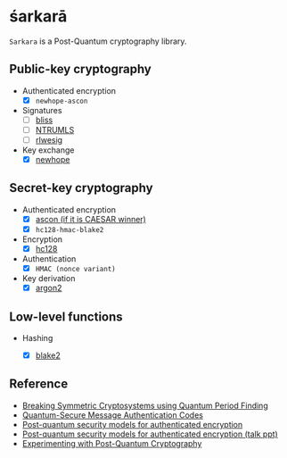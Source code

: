 śarkarā
=======

`Sarkara` is a Post-Quantum cryptography library.


Public-key cryptography
-----------------------

* Authenticated encryption
	+ [x] `newhope-ascon`
* Signatures
	+ [ ] [bliss](http://bliss.di.ens.fr/)
	+ [ ] [NTRUMLS](https://github.com/NTRUOpenSourceProject/NTRUMLS)
	+ [ ] [rlwesig](https://en.wikipedia.org/wiki/Ring_learning_with_errors_signature)
* Key exchange
	+ [x] [newhope](https://github.com/tpoeppelmann/newhope)

Secret-key cryptography
-----------------------

* Authenticated encryption
	+ [x] [ascon (if it is CAESAR winner)](http://ascon.iaik.tugraz.at/)
	+ [x] `hc128-hmac-blake2`
* Encryption
	+ [x] [hc128](http://www.ecrypt.eu.org/stream/hcpf.html)
* Authentication
	+ [x] `HMAC (nonce variant)`
* Key derivation
	+ [x] [argon2](https://en.wikipedia.org/wiki/Argon2)

Low-level functions
-------------------

* Hashing
	+ [x] [blake2](https://en.wikipedia.org/wiki/BLAKE\_(hash\_function))


Reference
---------

* [Breaking Symmetric Cryptosystems using Quantum Period Finding](https://arxiv.org/pdf/1602.05973)
* [Quantum-Secure Message Authentication Codes](http://eprint.iacr.org/2012/606.pdf)
* [Post-quantum security models for authenticated encryption](http://cacr.uwaterloo.ca/techreports/2016/cacr2016-04.pdf)
* [Post-quantum security models for authenticated encryption (talk ppt)](https://pqcrypto2016.jp/data/Soukharev-talk3.pdf)
* [Experimenting with Post-Quantum Cryptography](https://security.googleblog.com/2016/07/experimenting-with-post-quantum.html)

